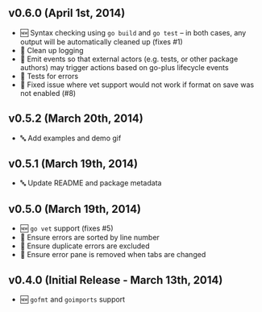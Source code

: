## v0.6.0 (April 1st, 2014)

* :new: Syntax checking using `go build` and `go test` – in both cases, any output will be automatically cleaned up (fixes #1)
* :lipstick: Clean up logging
* :lipstick: Emit events so that external actors (e.g. tests, or other package authors) may trigger actions based on go-plus lifecycle events
* :lipstick: Tests for errors
* :bug: Fixed issue where vet support would not work if format on save was not enabled (#8)

## v0.5.2 (March 20th, 2014)

* :abc: Add examples and demo gif

## v0.5.1 (March 19th, 2014)

* :abc: Update README and package metadata

## v0.5.0 (March 19th, 2014)

* :new: `go vet` support (fixes #5)
* :lipstick: Ensure errors are sorted by line number
* :lipstick: Ensure duplicate errors are excluded
* :lipstick: Ensure error pane is removed when tabs are changed

## v0.4.0 (Initial Release - March 13th, 2014)

* :new: `gofmt` and `goimports` support
